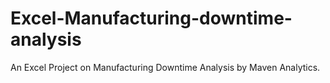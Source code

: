 # Excel-Manufacturing-downtime-analysis
An Excel Project on Manufacturing Downtime Analysis by Maven Analytics. 
